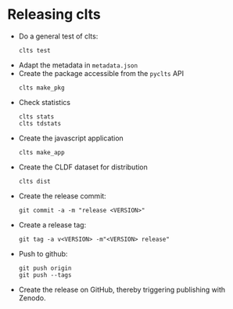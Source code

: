 # Releasing clts

- Do a general test of clts:
  ```shell
  clts test
  ```
- Adapt the metadata in `metadata.json`
- Create the package accessible from the `pyclts` API
  ```shell
  clts make_pkg
  ```
- Check statistics
  ```shell
  clts stats
  clts tdstats
  ```
- Create the javascript application
  ```shell
  clts make_app
  ```
- Create the CLDF dataset for distribution
  ```shell
  clts dist
  ```
- Create the release commit:
  ```shell
  git commit -a -m "release <VERSION>"
  ```
- Create a release tag:
  ```shell
  git tag -a v<VERSION> -m"<VERSION> release"
  ```
- Push to github:
  ```shell
  git push origin
  git push --tags
  ```
- Create the release on GitHub, thereby triggering publishing with Zenodo.

